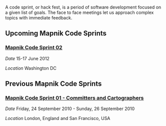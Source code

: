 <!-- Name: MapnikCodeSprint -->
<!-- Version: 3 -->
<!-- Last-Modified: 2010/09/27 10:46:59 -->
<!-- Author: rweait -->
A code sprint, or hack fest, is a period of software development
focused on a given list of goals.  The face to face meetings let 
us approach complex topics with immediate feedback.  

## Upcoming Mapnik Code Sprints

### [Mapnik Code Sprint 02](Code-sprint)
*Date*   15-17 June 2012

*Location*    Washington DC

## Previous Mapnik Code Sprints

### [Mapnik Code Sprint 01 - Committers and Cartographers](MapnikCodeSprint_MCS01)

*Date*   Friday, 24 September 2010 - Sunday, 26 September 2010 

*Location*   London, England and San Francisco, USA
